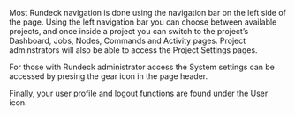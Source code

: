 Most Rundeck navigation is done using the navigation bar on the left side of the page. Using the left navigation bar you can choose between available projects, and once inside a project you can switch to the project’s Dashboard, Jobs, Nodes, Commands and Activity pages. Project adminstrators will also be able to access the Project Settings pages.

For those with Rundeck administrator access the System settings can be accessed by presing the gear icon in the page header.

Finally, your user profile and logout functions are found under the User icon.